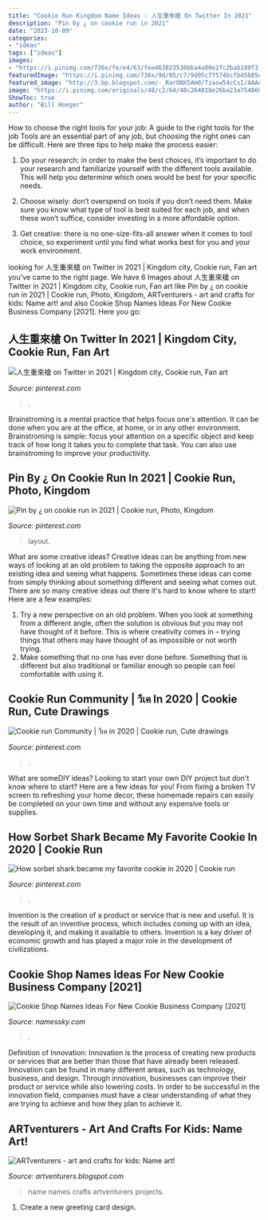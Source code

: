 ```yaml
---
title: "Cookie Run Kingdom Name Ideas : 人生重來槍 On Twitter In 2021"
description: "Pin by ¿ on cookie run in 2021"
date: "2023-10-09"
categories:
- "ideas"
tags: ["ideas"]
images:
- "https://i.pinimg.com/736x/fe/e4/63/fee463823530bba4a80e2fc2bab180f3.jpg"
featuredImage: "https://i.pinimg.com/736x/9d/05/c7/9d05c77574bcfb45605e6a0a1e2fb28f.jpg"
featured_image: "http://3.bp.blogspot.com/-_RarONX5Am0/Tzasw54cCsI/AAAAAAAAAIo/gCi_OG6K8G8/s1600/IMAG0877.jpg"
image: "https://i.pinimg.com/originals/48/c2/64/48c264018e26ba23a754868f2bc70ca9.jpg"
ShowToc: true
author: "Bill Hoeger"
---
```



How to choose the right tools for your job: A guide to the right tools for the job
Tools are an essential part of any job, but choosing the right ones can be difficult. Here are three tips to help make the process easier:
1. Do your research: in order to make the best choices, it’s important to do your research and familiarize yourself with the different tools available. This will help you determine which ones would be best for your specific needs.

2. Choose wisely: don’t overspend on tools if you don’t need them. Make sure you know what type of tool is best suited for each job, and when these won’t suffice, consider investing in a more affordable option.

3. Get creative: there is no one-size-fits-all answer when it comes to tool choice, so experiment until you find what works best for you and your work environment.

	

		
looking for 人生重來槍 on Twitter in 2021 | Kingdom city, Cookie run, Fan art you've came to the right page. We have 6 Images about 人生重來槍 on Twitter in 2021 | Kingdom city, Cookie run, Fan art like Pin by ¿ on cookie run in 2021 | Cookie run, Photo, Kingdom, ARTventurers - art and crafts for kids: Name art! and also Cookie Shop Names Ideas For New Cookie Business Company [2021]. Here you go:
		
    
## 人生重來槍 On Twitter In 2021 | Kingdom City, Cookie Run, Fan Art

<img loading=lazy src="https://i.pinimg.com/736x/9d/05/c7/9d05c77574bcfb45605e6a0a1e2fb28f.jpg" onerror="this.onerror=null;this.src='https://tse3.mm.bing.net/th?id=OIP.8nM6sQxouj1DKtQeu_k8tgHaEK&amp;pid=15.1';" alt="人生重來槍 on Twitter in 2021 | Kingdom city, Cookie run, Fan art">

_Source: pinterest.com_

>. 

	

Brainstroming is a mental practice that helps focus one's attention. It can be done when you are at the office, at home, or in any other environment. Brainstroming is simple: focus your attention on a specific object and keep track of how long it takes you to complete that task. You can also use brainstroming to improve your productivity.

    
## Pin By ¿ On Cookie Run In 2021 | Cookie Run, Photo, Kingdom

<img loading=lazy src="https://i.pinimg.com/736x/fe/e4/63/fee463823530bba4a80e2fc2bab180f3.jpg" onerror="this.onerror=null;this.src='https://tse2.mm.bing.net/th?id=OIP.fsWR7qysJlC5td0uSgLLaQHaEK&amp;pid=15.1';" alt="Pin by ¿ on cookie run in 2021 | Cookie run, Photo, Kingdom">

_Source: pinterest.com_

>layout. 

	

What are some creative ideas?
Creative ideas can be anything from new ways of looking at an old problem to taking the opposite approach to an existing idea and seeing what happens. Sometimes these ideas can come from simply thinking about something different and seeing what comes out. There are so many creative ideas out there it's hard to know where to start! Here are a few examples: 
1. Try a new perspective on an old problem. When you look at something from a different angle, often the solution is obvious but you may not have thought of it before. This is where creativity comes in – trying things that others may have thought of as impossible or not worth trying. 
2. Make something that no one has ever done before. Something that is different but also traditional or familiar enough so people can feel comfortable with using it.

    
## Cookie Run Community | วีเค In 2020 | Cookie Run, Cute Drawings

<img loading=lazy src="https://i.pinimg.com/originals/48/c2/64/48c264018e26ba23a754868f2bc70ca9.jpg" onerror="this.onerror=null;this.src='https://tse3.mm.bing.net/th?id=OIP.mfBLtgIEu_sN1-SXc5kPYgHaKS&amp;pid=15.1';" alt="Cookie run Community | วีเค in 2020 | Cookie run, Cute drawings">

_Source: pinterest.com_

>. 

	

What are someDIY ideas?
Looking to start your own DIY project but don't know where to start? Here are a few ideas for you! From fixing a broken TV screen to refreshing your home decor, these homemade repairs can easily be completed on your own time and without any expensive tools or supplies.

    
## How Sorbet Shark Became My Favorite Cookie In 2020 | Cookie Run

<img loading=lazy src="https://i.pinimg.com/736x/91/5b/b4/915bb4a5ca795d1ea55cf4e9f5f034eb.jpg" onerror="this.onerror=null;this.src='https://tse3.mm.bing.net/th?id=OIP._ZL5iF6QFlPE6kJeAfruMgHaMV&amp;pid=15.1';" alt="How sorbet shark became my favorite cookie in 2020 | Cookie run">

_Source: pinterest.com_

>. 

	

Invention is the creation of a product or service that is new and useful. It is the result of an inventive process, which includes coming up with an idea, developing it, and making it available to others. Invention is a key driver of economic growth and has played a major role in the development of civilizations.

    
## Cookie Shop Names Ideas For New Cookie Business Company [2021]

<img loading=lazy src="https://namessky.com/wp-content/uploads/2021/03/Cookie-Shop-Names-768x1920.jpg" onerror="this.onerror=null;this.src='https://tse4.mm.bing.net/th?id=OIP.8bnZ_mVJkAE2PdLC4ABmnAHaSh&amp;pid=15.1';" alt="Cookie Shop Names Ideas For New Cookie Business Company [2021]">

_Source: namessky.com_

>. 

	

Definition of Innovation:
Innovation is the process of creating new products or services that are better than those that have already been released. Innovation can be found in many different areas, such as technology, business, and design. Through innovation, businesses can improve their product or service while also lowering costs. In order to be successful in the innovation field, companies must have a clear understanding of what they are trying to achieve and how they plan to achieve it.

    
## ARTventurers - Art And Crafts For Kids: Name Art!

<img loading=lazy src="http://3.bp.blogspot.com/-_RarONX5Am0/Tzasw54cCsI/AAAAAAAAAIo/gCi_OG6K8G8/s1600/IMAG0877.jpg" onerror="this.onerror=null;this.src='https://tse4.mm.bing.net/th?id=OIP.1pyThvSV94HHrSv2DtVOVQHaJ2&amp;pid=15.1';" alt="ARTventurers - art and crafts for kids: Name art!">

_Source: artventurers.blogspot.com_

>name names crafts artventurers projects. 

	

1. Create a new greeting card design.

